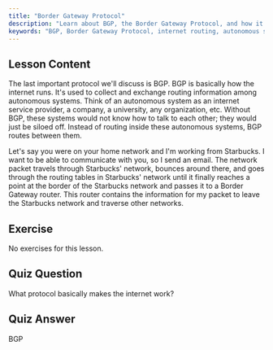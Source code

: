 ```yaml
---
title: "Border Gateway Protocol"
description: "Learn about BGP, the Border Gateway Protocol, and how it enables internet routing between autonomous systems. Understand BGP basics for beginners."
keywords: "BGP, Border Gateway Protocol, internet routing, autonomous systems, Linux networking, BGP tutorial, network protocols, beginner guide"
---
```


## Lesson Content

The last important protocol we'll discuss is BGP. BGP is basically how the internet runs. It's used to collect and exchange routing information among autonomous systems. Think of an autonomous system as an internet service provider, a company, a university, any organization, etc. Without BGP, these systems would not know how to talk to each other; they would just be siloed off. Instead of routing inside these autonomous systems, BGP routes between them.

Let's say you were on your home network and I'm working from Starbucks. I want to be able to communicate with you, so I send an email. The network packet travels through Starbucks' network, bounces around there, and goes through the routing tables in Starbucks' network until it finally reaches a point at the border of the Starbucks network and passes it to a Border Gateway router. This router contains the information for my packet to leave the Starbucks network and traverse other networks.

## Exercise

No exercises for this lesson.

## Quiz Question

What protocol basically makes the internet work?

## Quiz Answer

BGP
